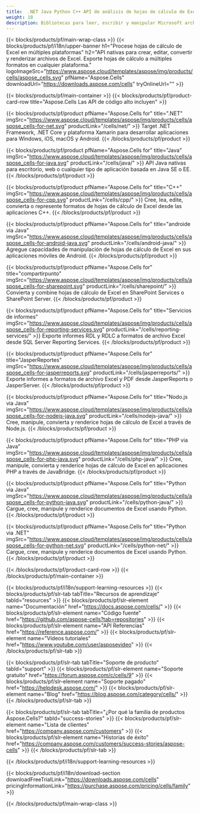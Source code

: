 ```yaml
---
title:  .NET Java Python C++ API de análisis de hojas de cálculo de Excel para PHP y Android
weight: 10
description: Bibliotecas para leer, escribir y manipular Microsoft archivos de Excel en .NET Java C++ aplicaciones de Android y SharePoint. Exportar hojas de trabajo en SSRS y JasperReports
---
```

{{< blocks/products/pf/main-wrap-class >}}
{{< blocks/products/pf/i18n/upper-banner h1="Procese hojas de cálculo de Excel en múltiples plataformas" h2="API nativas para crear, editar, convertir y renderizar archivos de Excel. Exporte hojas de cálculo a múltiples formatos en cualquier plataforma." logoImageSrc="https://www.aspose.cloud/templates/aspose/img/products/cells/aspose_cells.svg" pfName="Aspose.Cells" downloadUrl="https://downloads.aspose.com/cells" tryOnlineUrl="" >}}

{{< blocks/products/pf/main-container >}}
{{< blocks/products/pf/product-card-row title="Aspose.Cells Las API de código alto incluyen" >}}

{{< blocks/products/pf/product pfName="Aspose.Cells for" title=".NET" imgSrc="https://www.aspose.cloud/templates/aspose/img/products/cells/aspose_cells-for-net.svg" productLink="/cells/net/" >}}
Target .NET Framework, .NET Core y plataforma Xamarin para desarrollar aplicaciones para Windows, iOS, macOS y Android.
{{< /blocks/products/pf/product >}}

{{< blocks/products/pf/product pfName="Aspose.Cells for" title="Java" imgSrc="https://www.aspose.cloud/templates/aspose/img/products/cells/aspose_cells-for-java.svg" productLink="/cells/java/" >}}
API Java nativas para escritorio, web o cualquier tipo de aplicación basada en Java SE o EE.
{{< /blocks/products/pf/product >}}

{{< blocks/products/pf/product pfName="Aspose.Cells for" title="C++" imgSrc="https://www.aspose.cloud/templates/aspose/img/products/cells/aspose_cells-for-cpp.svg" productLink="/cells/cpp/" >}}
Cree, lea, edite, convierta o represente formatos de hojas de cálculo de Excel desde las aplicaciones C++.
{{< /blocks/products/pf/product >}}

{{< blocks/products/pf/product pfName="Aspose.Cells for" title="androide via Java" imgSrc="https://www.aspose.cloud/templates/aspose/img/products/cells/aspose_cells-for-android-java.svg" productLink="/cells/android-java/" >}}
Agregue capacidades de manipulación de hojas de cálculo de Excel en sus aplicaciones móviles de Android.
{{< /blocks/products/pf/product >}}

{{< blocks/products/pf/product pfName="Aspose.Cells for" title="compartirpunto" imgSrc="https://www.aspose.cloud/templates/aspose/img/products/cells/aspose_cells-for-sharepoint.svg" productLink="/cells/sharepoint/" >}}
Convierta y combine hojas de cálculo de Excel en SharePoint Services o SharePoint Server.
{{< /blocks/products/pf/product >}}

{{< blocks/products/pf/product pfName="Aspose.Cells for" title="Servicios de informes" imgSrc="https://www.aspose.cloud/templates/aspose/img/products/cells/aspose_cells-for-reporting-services.svg" productLink="/cells/reporting-services/" >}}
Exporte informes RDL y RDLC a formatos de archivo Excel desde SQL Server Reporting Services.
{{< /blocks/products/pf/product >}}

{{< blocks/products/pf/product pfName="Aspose.Cells for" title="JasperReportes" imgSrc="https://www.aspose.cloud/templates/aspose/img/products/cells/aspose_cells-for-jasperreports.svg" productLink="/cells/jasperreports/" >}}
Exporte informes a formatos de archivo Excel y PDF desde JasperReports o JasperServer.
{{< /blocks/products/pf/product >}}

{{< blocks/products/pf/product pfName="Aspose.Cells for" title="Nodo.js via Java" imgSrc="https://www.aspose.cloud/templates/aspose/img/products/cells/aspose_cells-for-nodejs-java.svg" productLink="/cells/nodejs-java/" >}}
Cree, manipule, convierta y renderice hojas de cálculo de Excel a través de Node.js.
{{< /blocks/products/pf/product >}}

{{< blocks/products/pf/product pfName="Aspose.Cells for" title="PHP via Java" imgSrc="https://www.aspose.cloud/templates/aspose/img/products/cells/aspose_cells-for-php-java.svg" productLink="/cells/php-java/" >}}
Cree, manipule, convierta y renderice hojas de cálculo de Excel en aplicaciones PHP a través de JavaBridge.
{{< /blocks/products/pf/product >}}

{{< blocks/products/pf/product pfName="Aspose.Cells for" title="Python via Java" imgSrc="https://www.aspose.cloud/templates/aspose/img/products/cells/aspose_cells-for-python-java.svg" productLink="/cells/python-java/" >}}
Cargue, cree, manipule y renderice documentos de Excel usando Python.
{{< /blocks/products/pf/product >}}

{{< blocks/products/pf/product pfName="Aspose.Cells for" title="Python via .NET" imgSrc="https://www.aspose.cloud/templates/aspose/img/products/cells/aspose_cells-for-python-net.svg" productLink="/cells/python-net/" >}}
Cargue, cree, manipule y renderice documentos de Excel usando Python.
{{< /blocks/products/pf/product >}}

{{< /blocks/products/pf/product-card-row >}}
{{< /blocks/products/pf/main-container >}}

{{< blocks/products/pf/i18n/support-learning-resources >}}
{{< blocks/products/pf/slr-tab tabTitle="Recursos de aprendizaje" tabId="resources" >}}
{{< blocks/products/pf/slr-element name="Documentación" href="https://docs.aspose.com/cells/" >}}
{{< blocks/products/pf/slr-element name="Código fuente" href="https://github.com/aspose-cells?tab=repositories" >}}
{{< blocks/products/pf/slr-element name="API Referencias" href="https://reference.aspose.com/" >}}
{{< blocks/products/pf/slr-element name="Vídeos tutoriales" href="https://www.youtube.com/user/asposevideo" >}}
{{< /blocks/products/pf/slr-tab >}}

{{< blocks/products/pf/slr-tab tabTitle="Soporte de producto" tabId="support" >}}
{{< blocks/products/pf/slr-element name="Soporte gratuito" href="https://forum.aspose.com/c/cells/9" >}}
{{< blocks/products/pf/slr-element name="Soporte pagado" href="https://helpdesk.aspose.com/" >}}
{{< blocks/products/pf/slr-element name="Blog" href="https://blog.aspose.com/category/cells/" >}}
{{< /blocks/products/pf/slr-tab >}}

{{< blocks/products/pf/slr-tab tabTitle="¿Por qué la familia de productos Aspose.Cells?" tabId="success-stories" >}}
{{< blocks/products/pf/slr-element name="Lista de clientes" href="https://company.aspose.com/customers" >}}
{{< blocks/products/pf/slr-element name="Historias de éxito" href="https://company.aspose.com/customers/success-stories/aspose-cells" >}}
{{< /blocks/products/pf/slr-tab >}}

{{< /blocks/products/pf/i18n/support-learning-resources >}}

{{< blocks/products/pf/i18n/download-section downloadFreeTrialLink="https://downloads.aspose.com/cells" pricingInformationLink="https://purchase.aspose.com/pricing/cells/family" >}}

{{< /blocks/products/pf/main-wrap-class >}}
